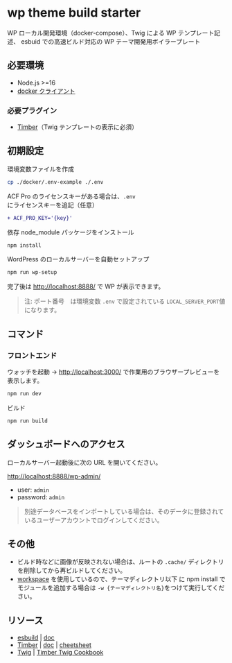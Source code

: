 # wp theme build starter

WP ローカル開発環境（docker-compose）、Twig による WP テンプレート記述、 esbuid での高速ビルド対応の WP テーマ開発用ボイラープレート

## 必要環境

- Node.js >=16
- [docker クライアント](https://www.docker.com/get-started)

### 必要プラグイン

- [Timber](https://ja.wordpress.org/plugins/timber-library/)（Twig テンプレートの表示に必須）

## 初期設定

環境変数ファイルを作成

```sh
cp ./docker/.env-example ./.env
```

ACF Pro のライセンスキーがある場合は、`.env`にライセンスキーを追記（任意）

```diff
+ ACF_PRO_KEY='{key}'
```

依存 node_module パッケージをインストール

```sh
npm install
```

WordPress のローカルサーバーを自動セットアップ

```sh
npm run wp-setup
```

完了後は <http://localhost:8888/> で WP が表示できます。

> 注: ポート番号　は環境変数 `.env` で設定されている `LOCAL_SERVER_PORT`値になります。

## コマンド

### フロントエンド

ウォッチを起動 -> <http://localhost:3000/> で作業用のブラウザープレビューを表示します。

```sh
npm run dev
```

ビルド

```sh
npm run build
```

## ダッシュボードへのアクセス

ローカルサーバー起動後に次の URL を開いてください。

<http://localhost:8888/wp-admin/>

- user: `admin`
- password: `admin`

> 別途データベースをインポートしている場合は、そのデータに登録されているユーザーアカウントでログインしてください。

## その他

- ビルド時などに画像が反映されない場合は、ルートの `.cache/` ディレクトリを削除してから再ビルドしてください。
- [workspace](https://docs.npmjs.com/cli/v7/using-npm/workspaces) を使用しているので、テーマディレクトリ以下
  に npm install でモジュールを追加する場合は `-w {テーマディレクトリ名}`をつけて実行してください。

## リソース

- [esbuild](https://github.com/evanw/esbuild) | [doc](https://esbuild.github.io/)
- [Timber](https://github.com/timber/timber) | [doc](https://timber.github.io/docs/) | [cheetsheet](https://timber.github.io/docs/guides/cheatsheet/)
- [Twig](https://twig.symfony.com/doc/2.x/index.html) | [Timber Twig Cookbook](https://timber.github.io/docs/guides/cookbook-twig/)
